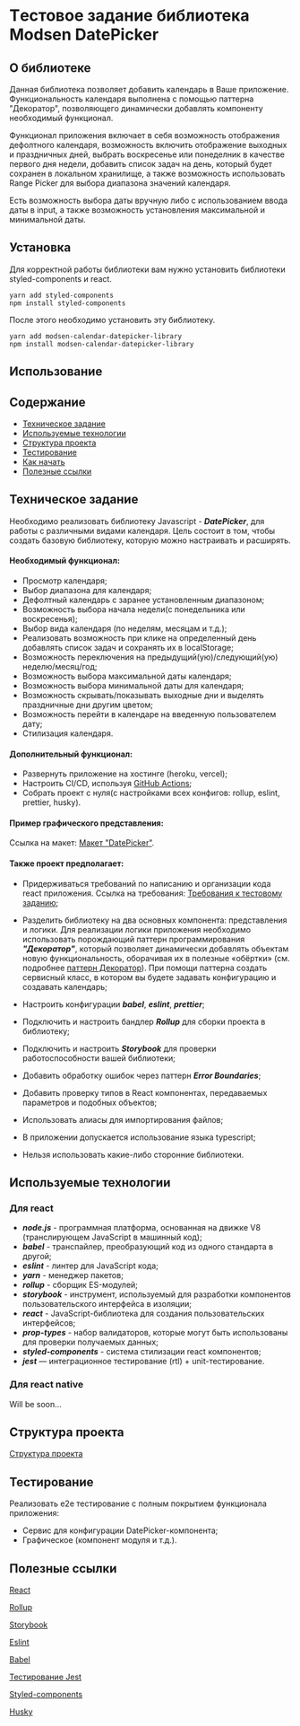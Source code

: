 # Tестовое задание библиотека Modsen DatePicker

## О библиотеке

Данная библиотека позволяет добавить календарь в Ваше приложение. Функциональность календаря выполнена с помощью паттерна "Декоратор", позволяющего динамически добавлять компоненту необходимый функционал.

Функционал приложения включает в себя возможность отображения дефолтного календаря, возможность включить отображение выходных и праздничных дней, выбрать воскресенье или понеделник в качестве первого дня недели, добавить список задач на день, который будет сохранен в локальном хранилище, а также возможность использовать Range Picker для выбора диапазона значений календаря.

Есть возможность выбора даты вручную либо с использованием ввода даты в input, а также возможность установления максимальной и минимальной даты.

## Установка

Для корректной работы библиотеки вам нужно установить библиотеки styled-components и react.

`yarn add styled-components`\
`npm install styled-components`

После этого необходимо установить эту библиотеку.

`yarn add modsen-calendar-datepicker-library`\
`npm install modsen-calendar-datepicker-library`

## Использование

## Содержание

-   [Техническое задание](#Техническое-задание)
-   [Используемые технологии](#Используемые-технологии)
-   [Структура проекта](#Структура-проекта)
-   [Тестирование](#Тестирование)
-   [Как начать](#Как-начать)
-   [Полезные ссылки](#Полезные-ссылки)

## Техническое задание

Необходимо реализовать библиотеку Javascript - **_DatePicker_**, для работы с различными видами календаря.
Цель состоит в том, чтобы создать базовую библиотеку, которую можно настраивать и расширять.

#### Необходимый функционал:

-   Просмотр календаря;
-   Выбор диапазона для календаря;
-   Дефолтный календарь с заранее установленным диапазоном;
-   Возможность выбора начала недели(с понедельника или воскресенья);
-   Выбор вида календаря (по неделям, месяцам и т.д.);
-   Реализовать возможность при клике на определенный день добавлять список задач и
    сохранять их в localStorage;
-   Возможность переключения на предыдущий(ую)/следующий(ую) неделю/месяц/год;
-   Возможность выбора максимальной даты календаря;
-   Возможность выбора минимальной даты для календаря;
-   Возможность скрывать/показывать выходные дни и выделять праздничные дни другим цветом;
-   Возможность перейти в календаре на введенную пользователем дату;
-   Стилизация календаря.

#### Дополнительный функционал:

-   Развернуть приложение на хостинге (heroku, vercel);
-   Настроить CI/CD, используя [GitHub Actions](https://github.com/features/actions);
-   Собрать проект с нуля(с настройками всех конфигов: rollup, eslint, prettier, husky).

#### Пример графического представления:

Ссылка на макет: [Макет "DatePicker"](https://www.figma.com/file/PGg4P38QaPjUzasxC2GSkv/Modsen-Datepicker?node-id=0%3A1&t=dWZj8oM41qBje0bv-0).

#### Также проект предполагает:

-   Придерживаться требований по написанию и организации кода react приложения. Ссылка на требования: [Требования к тестовому заданию](https://github.com/annaprystavka/requirements);

-   Разделить библиотеку на два основных компонента: представления и логики. Для реализации логики приложения необходимо использовать порождающий паттерн программирования **_"Декоратор"_**, который позволяет динамически добавлять объектам новую функциональность, оборачивая их в полезные «обёртки» (см. подробнее [паттерн Декоратор](https://refactoring.guru/ru/design-patterns/decorator)). При помощи паттерна создать сервисный класс, в котором вы будете задавать конфигурацию и создавать календарь;

-   Настроить конфигурации **_babel_**, **_eslint_**, **_prettier_**;

-   Подключить и настроить бандлер **_Rollup_** для сборки проекта в библиотеку;

-   Подключить и настроить **_Storybook_** для проверки работоспособности вашей библиотеки;

-   Добавить обработку ошибок через паттерн **_Error Boundaries_**;

-   Добавить проверку типов в React компонентах, передаваемых параметров и подобных объектов;

-   Использовать алиасы для импортирования файлов;

-   В приложении допускается использование языка typescript;

-   Нельзя использовать какие-либо сторонние библиотеки.

## Используемые технологии

### Для react

-   **_node.js_** - программная платформа, основанная на движке V8 (транслирующем JavaScript в машинный код);
-   **_babel_** - транспайлер, преобразующий код из одного стандарта в другой;
-   **_eslint_** - линтер для JavaScript кода;
-   **_yarn_** - менеджер пакетов;
-   **_rollup_** - сборщик ES-модулей;
-   **_storybook_** - инструмент, используемый для разработки компонентов пользовательского интерфейса в изоляции;
-   **_react_** - JavaScript-библиотека для создания пользовательских интерфейсов;
-   **_prop-types_** - набор валидаторов, которые могут быть использованы для проверки получаемых данных;
-   **_styled-components_** - система стилизации react компонентов;
-   **_jest_** — интеграционное тестирование (rtl) + unit-тестирование.

### Для react native

Will be soon...

## Структура проекта

[Структура проекта](https://github.com/mkrivel/structure)

## Тестирование

Реализовать e2e тестирование c полным покрытием функционала приложения:

-   Сервис для конфигурации DatePicker-компонента;
-   Графическое (компонент модуля и т.д.).

## Полезные ссылки

[React](https://reactjs.org/docs/getting-started.html)

[Rollup](https://rollupjs.org/guide/en/)

[Storybook](https://storybook.js.org/docs/basics/introduction/)

[Eslint](https://eslint.org/docs/user-guide/configuring)

[Babel](https://babeljs.io/docs/en/configuration)

[Тестирование Jest](https://jestjs.io/ru/docs/getting-started)

[Styled-components](https://www.styled-components.com/docs)

[Husky](https://dev.to/ivadyhabimana/setup-eslint-prettier-and-husky-in-a-node-project-a-step-by-step-guide-946)
